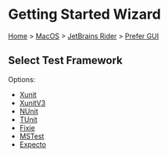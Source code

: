 # Getting Started Wizard

[Home](/docs/wiz/readme.md) > [MacOS](MacOS.md) > [JetBrains Rider](MacOS_Rider.md) > [Prefer GUI](MacOS_Rider_Gui.md)

## Select Test Framework

Options:
 * [Xunit](MacOS_Rider_Gui_Xunit.md)
 * [XunitV3](MacOS_Rider_Gui_XunitV3.md)
 * [NUnit](MacOS_Rider_Gui_NUnit.md)
 * [TUnit](MacOS_Rider_Gui_TUnit.md)
 * [Fixie](MacOS_Rider_Gui_Fixie.md)
 * [MSTest](MacOS_Rider_Gui_MSTest.md)
 * [Expecto](MacOS_Rider_Gui_Expecto.md)
